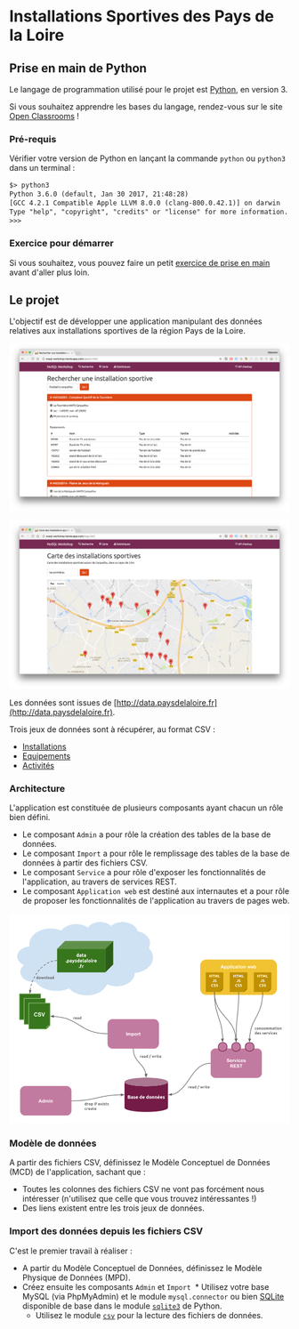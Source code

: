 # Installations Sportives des Pays de la Loire

## Prise en main de Python

Le langage de programmation utilisé pour le projet est [Python](https://www.python.org), en version 3.

Si vous souhaitez apprendre les bases du langage, rendez-vous sur le site [Open Classrooms](http://openclassrooms.com/courses/apprenez-a-programmer-en-python) !

### Pré-requis

Vérifier votre version de Python en lançant la commande `python` ou `python3` dans un terminal :

```
$> python3
Python 3.6.0 (default, Jan 30 2017, 21:48:28)
[GCC 4.2.1 Compatible Apple LLVM 8.0.0 (clang-800.0.42.1)] on darwin
Type "help", "copyright", "credits" or "license" for more information.
>>>
```

### Exercice pour démarrer

Si vous souhaitez, vous pouvez faire un petit [exercice de prise en main](./starter) avant d'aller plus loin.

## Le projet

L'objectif est de développer une application manipulant des données relatives aux installations sportives de la région Pays de la Loire.

![](./images/capture-search.png)

![](./images/capture-map.png)

Les données sont issues de [http://data.paysdelaloire.fr](http://data.paysdelaloire.fr).

Trois jeux de données sont à récupérer, au format CSV :

* [Installations](http://data.paysdelaloire.fr/donnees/detail/equipements-sportifs-espaces-et-sites-de-pratiques-en-pays-de-la-loire-fiches-installations)
* [Equipements](http://data.paysdelaloire.fr/donnees/detail/equipements-sportifs-espaces-et-sites-de-pratiques-en-pays-de-la-loire-fiches-equipements)
* [Activités](http://data.paysdelaloire.fr/donnees/detail/equipements-sportifs-espaces-et-sites-de-pratiques-en-pays-de-la-loire-activites-des-fiches-equ)


### Architecture

L'application est constituée de plusieurs composants ayant chacun un rôle bien défini.

* Le composant `Admin` a pour rôle la création des tables de la base de données.
* Le composant `Import` a pour rôle le remplissage des tables de la base de données à partir des fichiers CSV.
* Le composant `Service` a pour rôle d'exposer les fonctionnalités de l'application, au travers de services REST.
* Le composant `Application web` est destiné aux internautes et a pour rôle de proposer les fonctionnalités de l'application au travers de pages web.

![architecture.png](images/architecture.png)

### Modèle de données

A partir des fichiers CSV, définissez le Modèle Conceptuel de Données (MCD) de l'application, sachant que :

* Toutes les colonnes des fichiers CSV ne vont pas forcément nous intéresser (n'utilisez que celle que vous trouvez intéressantes !)
* Des liens existent entre les trois jeux de données.

### Import des données depuis les fichiers CSV

C'est le premier travail à réaliser :

* A partir du Modèle Conceptuel de Données, définissez le Modèle Physique de Données (MPD).
* Créez ensuite les composants `Admin` et `Import`
  * Utilisez votre base MySQL (via PhpMyAdmin) et le module `mysql.connector` ou bien [SQLite](https://www.sqlite.org/) disponible de base dans le module [`sqlite3`](https://docs.python.org/3.6/library/sqlite3.html) de Python.
  * Utilisez le module [`csv`](https://docs.python.org/3.6/library/csv.html) pour la lecture des fichiers de données.

